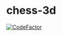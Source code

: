 # chess-3d
[![CodeFactor](https://www.codefactor.io/repository/github/maine-imre/chess-3d/badge)](https://www.codefactor.io/repository/github/maine-imre/chess-3d)
